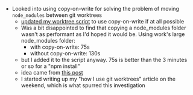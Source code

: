 - Looked into using copy-on-write for solving the problem of moving `node_modules` between git worktrees
  - [updated my worktree script](https://github.com/llimllib/personal_code/commit/e641d5410e10469015d756f758d0ccea92025fb4) to use copy-on-write if at all possible
  - Was a bit disappointed to find that copying a node_modules folder wasn't as performant as I'd hoped it would be. Using work's large node_modules folder:
    - with copy-on-write: 75s
    - without copy-on-write: 130s
  - but I added it to the script anyway. 75s is better than the 3 minutes or so for a "npm install"
  - idea came from [this post](https://spin.atomicobject.com/2021/02/23/git-worktrees-untracked-files/)
  - I started writing up my "how I use git worktrees" article on the weekend, which is what spurred this investigation
